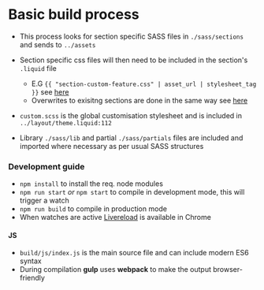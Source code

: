 # Basic build process

* This process looks for section specific SASS files in `./sass/sections` and sends to `../assets`


* Section specific css files will then need to be included in the section's `.liquid` file 
  * E.G `{{ "section-custom-feature.css" | asset_url | stylesheet_tag }}` see [here](https://github.com/jakeretain/sptheme/blob/master/sections/custom-feature.liquid)
  * Overwrites to exisitng sections are done in the same way see [here](https://github.com/jakeretain/sptheme/blob/master/sections/contact-form.liquid)


* `custom.scss` is the global customisation stylesheet and is included in `../layout/theme.liquid:112`


* Library `./sass/lib` and partial `./sass/partials` files are included and imported where necessary as per usual SASS structures


### Development guide
* `npm install` to install the req. node modules
* `npm run start` *or* `npm start` to compile in development mode, this will trigger a watch
* `npm run build` to compile in production mode
* When watches are active [Livereload](https://chrome.google.com/webstore/detail/livereload/jnihajbhpnppcggbcgedagnkighmdlei?hl=en) is available in Chrome


#### JS
* `build/js/index.js` is the main source file and can include modern ES6 syntax
* During compilation **gulp** uses **webpack** to make the output browser-friendly

